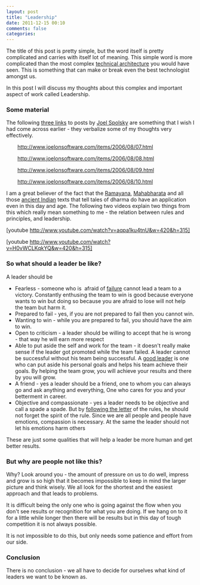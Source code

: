 ```yaml
---
layout: post
title: "Leadership"
date: 2011-12-15 00:10
comments: false
categories:
---
```


The title of this post is pretty simple, but the word itself is pretty complicated and carries with itself lot of meaning. This simple word is more complicated than the most complex <a class="zem_slink" title="Technical architecture" href="http://en.wikipedia.org/wiki/Technical_architecture" rel="wikipedia">technical architecture</a> you would have seen. This is something that can make or break even the best technologist amongst us.

In this post I will discuss my thoughts about this complex and important aspect of work called Leadership.

<!--more-->
<h3><strong>Some material</strong></h3>
The following <a class="zem_slink" title="Three Links" href="http://en.wikipedia.org/wiki/Three_Links" rel="wikipedia">three links</a> to posts by <a class="zem_slink" title="Joel Spolsky" href="http://joel.spolsky.com" rel="homepage">Joel Spolsky</a> are something that I wish I had come across earlier - they verbalize some of my thoughts very effectively.
<p style="padding-left:30px;"><a href="http://www.joelonsoftware.com/items/2006/08/07.html">http://www.joelonsoftware.com/items/2006/08/07.html</a></p>
<p style="padding-left:30px;"><a href="http://www.joelonsoftware.com/items/2006/08/08.html">http://www.joelonsoftware.com/items/2006/08/08.html</a></p>
<p style="padding-left:30px;"><a href="http://www.joelonsoftware.com/items/2006/08/09.html">http://www.joelonsoftware.com/items/2006/08/09.html</a></p>
<p style="padding-left:30px;"><a href="http://www.joelonsoftware.com/items/2006/08/10.html">http://www.joelonsoftware.com/items/2006/08/10.html</a></p>
I am a great believer of the fact that the <a class="zem_slink" title="Ramayana" href="http://en.wikipedia.org/wiki/Ramayana" rel="wikipedia">Ramayana</a>, <a class="zem_slink" title="Mahabharata" href="http://en.wikipedia.org/wiki/Mahabharata" rel="wikipedia">Mahabharata</a> and all those <a class="zem_slink" title="History of India" href="http://en.wikipedia.org/wiki/History_of_India" rel="wikipedia">ancient Indian</a> texts that tell tales of dharma do have an application even in this day and age. The following two videos explain two things from this which really mean something to me - the relation between rules and principles, and leadership.

[youtube http://www.youtube.com/watch?v=aqpa1ku4tnU&w=420&h=315]

[youtube http://www.youtube.com/watch?v=H0vWCLKqkYQ&w=420&h=315]
<h3>So what should a leader be like?</h3>
A leader should be
<ul>
	<li>Fearless - someone who is  afraid of <a class="zem_slink" title="Failure" href="http://en.wikipedia.org/wiki/Failure" rel="wikipedia">failure</a> cannot lead a team to a victory. Constantly enthusing the team to win is good because everyone wants to win but doing so because you are afraid to lose will not help the team but harm it.</li>
	<li>Prepared to fail - yes, if you are not prepared to fail then you cannot win.</li>
	<li>Wanting to win - while you are prepared to fail, you should have the aim to win.</li>
	<li>Open to criticism - a leader should be willing to accept that he is wrong - that way he will earn more respect</li>
	<li>Able to put aside the self and work for the team - it doesn't really make sense if the leader got promoted while the team failed. A leader cannot be successful without his team being successful. A <a class="zem_slink" title="Leadership" href="http://en.wikipedia.org/wiki/Leadership" rel="wikipedia">good leader</a> is one who can put aside his personal goals and helps his team achieve their goals. By helping the team grow, you will achieve your results and there by you will grow.</li>
	<li>A friend - yes a leader should be a friend, one to whom you can always go and ask anything and everything, One who cares for you and your betterment in career.</li>
	<li>Objective and compassionate - yes a leader needs to be objective and call a spade a spade. But by <a class="zem_slink" title="Letter and spirit of the law" href="http://en.wikipedia.org/wiki/Letter_and_spirit_of_the_law" rel="wikipedia">following the letter</a> of the rules, he should not forget the spirit of the rule. Since we are all people and people have emotions, compassion is necessary. At the same the leader should not let his emotions harm others</li>
</ul>
These are just some qualities that will help a leader be more human and get better results.
<h3>But why are people not like this?</h3>
Why? Look around you - the amount of pressure on us to do well, impress and grow is so high that it becomes impossible to keep in mind the larger picture and think wisely. We all look for the shortest and the easiest approach and that leads to problems.

It is difficult being the only one who is going against the flow when you don't see results or recognition for what you are doing. If we hang on to it for a little while longer then there will be results but in this day of tough competition it is not always possible.

It is not impossible to do this, but only needs some patience and effort from our side.
<h3>Conclusion</h3>
There is no conclusion - we all have to decide for ourselves what kind of leaders we want to be known as.